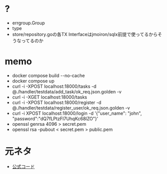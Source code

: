

# ?
 * errgroup.Group
 * type
 * store/repository.goの各TX Interfaceはjmoiron/sqlx前提で使ってるからそうなってるのか

# memo
 * docker compose build --no-cache
 * docker compose up
 * curl -i -XPOST localhost:18000/tasks -d @./handler/testdata/add_task/ok_req.json.golden -v
 * curl -i -XGET localhost:18000/tasks
 * curl -i -XPOST localhost:18000/register -d @./handler/testdata/register_user/ok_req.json.golden -v
 * curl -i XPOST localhost:18000/login -d '{"user_name": "john", "password":"dQ7fLPtzFl7UhqKc68lZO"}'
 * openssl genrsa 4096 > secret.pem
 * openssl rsa -pubout < secret.pem > public.pem


# 元ネタ
 * [公式コード](https://github.com/budougumi0617/go_todo_app)